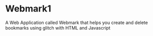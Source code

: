 # Webmark1
A Web Application called Webmark that helps you create and delete bookmarks using glitch with HTML and Javascript
